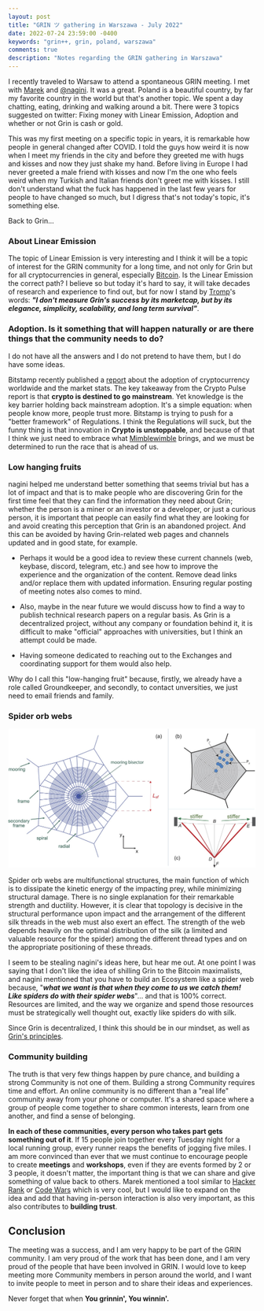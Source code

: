 ```yaml
---
layout: post
title: "GRIN ツ gathering in Warszawa - July 2022"
date: 2022-07-24 23:59:00 -0400
keywords: "grin++, grin, poland, warszawa"
comments: true
description: "Notes regarding the GRIN gathering in Warszawa"
---
```


I recently traveled to Warsaw to attend a spontaneous GRIN meeting. I met with [Marek](https://mareknarozniak.com/) and [@nagini](https://twitter.com/crypto_nagini). It was a great. Poland is a beautiful country, by far my favorite country in the world but that's another topic. We spent a day chatting, eating, drinking and walking around a bit. There were 3 topics suggested on twitter: Fixing money with Linear Emission, Adoption and whether or not Grin is cash or gold.

This was my first meeting on a specific topic in years, it is remarkable how people in general changed after COVID. I told the guys how weird it is now when I meet my friends in the city and before they greeted me with hugs and kisses and now they just shake my hand. Before living in Europe I had never greeted a male friend with kisses and now I'm the one who feels weird when my Turkish and Italian friends don't greet me with kisses. I still don't understand what the fuck has happened in the last few years for people to have changed so much, but I digress that's not today's topic, it's something else.

Back to Grin...

### About Linear Emission

The topic of Linear Emission is very interesting and I think it will be a topic of interest for the GRIN community for a long time, and not only for Grin but for all cryptocurrencies in general, especially [Bitcoin](https://bitcointalk.org/index.php?topic=5405755.0;all). Is the Linear Emission the correct path? I believe  so but today it's hard to say, it will take decades of research and experience to find out, but for now I stand by [Tromp](https://tromp.github.io/)'s words: ***"I don't measure Grin's success by its marketcap, but by its elegance, simplicity, scalability, and long term survival"***.

### Adoption. Is it something that will happen naturally or are there things that the community needs to do?

I do not have all the answers and I do not pretend to have them, but I do have some ideas.

Bitstamp recently published a [report](https://www.bitstamp.net/s/documents/BitstampCryptoPulseReport_Q12022.pdf) about the adoption of cryptocurrency worldwide and the market stats. The key takeaway from the Crypto Pulse report is that **crypto is destined to go mainstream**. Yet knowledge is the key barrier holding back mainstream adoption. It's a simple equation: when people know more, people trust more. Bitstamp is trying to push for a "better framework" of Regulations. I think the Regulations will suck, but the funny thing is that innovation in **Crypto is unstoppable**, and because of that I think we just need to embrace what [Mimblewimble](https://docs.grin.mw/wiki/introduction/mimblewimble/mimblewimble/) brings, and we must be determined to run the race that is ahead of us.

### Low hanging fruits

nagini helped me understand better something that seems trivial but has a lot of impact and that is to make people who are discovering Grin for the first time feel that they can find the information they need about Grin; whether the person is a miner or an investor or a developer, or just a curious person, it is important that people can easily find what they are looking for and avoid creating this perception that Grin is an abandoned project. And this can be avoided by having Grin-related web pages and channels updated and in good state, for example.

- Perhaps it would be a good idea to review these current channels (web, keybase, discord, telegram, etc.) and see how to improve the experience and the organization of the content. Remove dead links and/or replace them with updated information. Ensuring regular posting of meeting notes also comes to mind.

- Also, maybe in the near future we would discuss how to find a way to publish technical research papers on a regular basis. As Grin is a decentralized project, without any company or foundation behind it, it is difficult to make "official" approaches with universities, but I think an attempt could be made.

- Having someone dedicated to reaching out to the Exchanges and coordinating support for them would also help.

Why do I call this "low-hanging fruit" because, firstly, we already have a role called Groundkeeper, and secondly, to contact unversities, we just need to email friends and family.

### Spider orb webs

![Geometry of the reference web before pre-stress](https://raw.githubusercontent.com/davidtavarez/davidtavarez.github.io/master/_images/posts/spider_web.jpg)

Spider orb webs are multifunctional structures, the main function of which is to dissipate the kinetic energy of the impacting prey, while minimizing structural damage. There is no single explanation for their remarkable strength and ductility. However, it is clear that topology is decisive in the structural performance upon impact and the arrangement of the different silk threads in the web must also exert an effect. The strength of the web depends heavily on the optimal distribution of the silk (a limited and valuable resource for the spider) among the different thread types and on the appropriate positioning of these threads.

I seem to be stealing nagini's ideas here, but hear me out. At one point I was saying that I don't like the idea of shilling Grin to the Bitcoin maximalists, and nagini mentioned that you have to build an Ecosystem like a spider web because, "***what we want is that when they come to us we catch them! Like spiders do with their spider webs***"... and that is 100% correct. Resources are limited, and the way we organize and spend those resources must be strategically well thought out, exactly like spiders do with silk.

Since Grin is decentralized, I think this should be in our mindset, as well as [Grin's principles](https://docs.grin.mw/#principles).

### Community building

The truth is that very few things happen by pure chance, and building a strong Community is not one of them. Building a strong Community requires time and effort. An online community is no different than a "real life" community away from your phone or computer. It's a shared space where a group of people come together to share common interests, learn from one another, and find a sense of belonging.

**In each of these communities, every person who takes part gets something out of it**. If 15 people join together every Tuesday night for a local running group, every runner reaps the benefits of jogging five miles. I am more convinced than ever that we must continue to encourage people to create **meetings** and **workshops**, even if they are events formed by 2 or 3 people, it doesn't matter, the important thing is that we can share and give something of value back to others. Marek mentioned a tool similar to [Hacker Rank](https://www.hackerrank.com/) or [Code Wars](https://www.codewars.com/) which is very cool, but I would like to expand on the idea and add that having in-person interaction is also very important, as this also contributes to **building trust**.

## Conclusion

The meeting was a success, and I am very happy to be part of the GRIN community. I am very proud of the work that has been done, and I am very proud of the people that have been involved in GRIN. I would love to keep meeting more Community members in person around the world, and I want to invite people to meet in person and to share their ideas and experiences.

Never forget that when **You grinnin', You winnin'.**